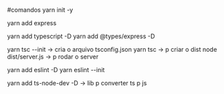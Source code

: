 #comandos
yarn init -y

yarn add express

yarn add typescript -D
yarn add @types/express -D

yarn tsc --init -> cria o arquivo tsconfig.json
yarn tsc -> p criar o dist
node dist/server.js -> p rodar o server


yarn add eslint -D
yarn eslint --init

yarn add ts-node-dev -D -> lib p converter ts p js